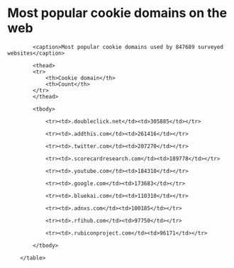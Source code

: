 # Most popular cookie domains on the web

<table>

            <caption>Most popular cookie domains used by 847689 surveyed websites</caption>

            <thead>
            <tr>
                <th>Cookie domain</th>
                <th>Count</th>
            </tr>
            </thead>

            <tbody>
            
                <tr><td>.doubleclick.net</td><td>305885</td></tr>
            
                <tr><td>.addthis.com</td><td>261416</td></tr>
            
                <tr><td>.twitter.com</td><td>207270</td></tr>
            
                <tr><td>.scorecardresearch.com</td><td>189778</td></tr>
            
                <tr><td>.youtube.com</td><td>184310</td></tr>
            
                <tr><td>.google.com</td><td>173683</td></tr>
            
                <tr><td>.bluekai.com</td><td>110310</td></tr>
            
                <tr><td>.adnxs.com</td><td>100185</td></tr>
            
                <tr><td>.rfihub.com</td><td>97750</td></tr>
            
                <tr><td>.rubiconproject.com</td><td>96171</td></tr>
            
            </tbody>

        </table>
